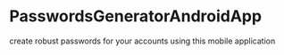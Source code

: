# PasswordsGeneratorAndroidApp

create robust passwords for your accounts using this mobile application
